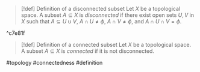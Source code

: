 >[!def] Definition of a disconnected subset
> Let $X$ be a topological space. A subset $A \subseteq X$ is *disconnected* if there exist open sets $U,V$ in $X$ such that $A \subseteq U \cup V$, $A \cap U \neq \phi$, $A \cap V \neq \phi$, and $A \cap U \cap V = \phi$.

^c7e81f

>[!def] Definition of a connected subset
> Let $X$ be a topological space. A subset $A \subseteq X$ is *connected* if it is not disconnected.

#topology #connectedness #definition
